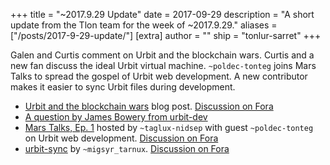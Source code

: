 +++
title = "~2017.9.29 Update"
date = 2017-09-29
description = "A short update from the Tlon team for the week of ~2017.9.29."
aliases = ["/posts/2017-9-29-update/"]
[extra]
author = ""
ship = "tonlur-sarret"
+++

Galen and Curtis comment on Urbit and the blockchain wars. Curtis and a new fan discuss the ideal Urbit virtual machine. `~poldec-tonteg` joins Mars Talks to spread the gospel of Urbit web development. A new contributor makes it easier to sync Urbit files during development.

- [Urbit and the blockchain wars](https://urbit.org/blog/2017.9-critique/) blog post. [Discussion on Fora](https://urbit.org/fora/posts/~2017.9.25..20.34.38..8e27~/)
- [A question by James Bowery from urbit-dev](https://urbit.org/fora/posts/~2017.9.26..23.26.32..1066~/)
- [Mars Talks, Ep. 1](https://www.youtube.com/watch?v=lX0xx70TcJE) hosted by `~taglux-nidsep` with guest `~poldec-tonteg` on Urbit web development. [Discussion on Fora](https://urbit.org/fora/posts/~2017.9.28..04.10.26..a4bb~)
- [urbit-sync](https://github.com/ngzax/urbit-sync) by `~migsyr_tarnux`. [Discussion on Fora](https://urbit.org/fora/posts/~2017.9.29..11.58.54..4dd1~)
